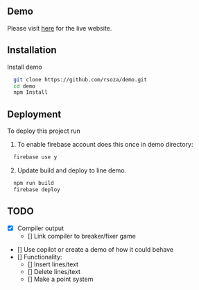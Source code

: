 
## Demo

Please visit [here](https://fir-599e4.web.app/) for the live website.

## Installation

Install demo 

```bash
  git clone https://github.com/rsoza/demo.git
  cd demo
  npm Install
```
    
## Deployment

To deploy this project run

1. To enable firebase account does this once in demo directory:

```bash
  firebase use y
```
2. Update build and deploy to line demo.
```bash
  npm run build
  firebase deploy
```


## TODO

- [X] Compiler output
  - [] Link compiler to breaker/fixer game
- [] Use copilot or create a demo of how it could behave
- [] Functionality:
  - [] Insert lines/text
  - [] Delete lines/text
  - [] Make a point system


